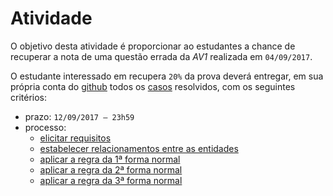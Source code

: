 # Atividade

O objetivo desta atividade é proporcionar ao estudantes a chance de recuperar a nota de uma questão errada da *AV1* realizada em `04/09/2017`.

O estudante interessado em recupera `20%` da prova deverá entregar, em sua própria conta do [github](http://github.com) todos os [casos](https://github.com/tmenegaz/db_dendezeiros/blob/master/assunto/casos.md#estudos-de-caso) resolvidos, com  os seguintes critérios:

- prazo: `12/09/2017 – 23h59`
- processo:
    - [elicitar requisitos](https://github.com/tmenegaz/db_dendezeiros/blob/master/assunto/ansRequisitos.md#análise-de-requisitos)
    - [estabelecer relacionamentos entre as entidades](https://github.com/tmenegaz/db_dendezeiros/blob/master/assunto/casos.md#relacionamento)
    - [aplicar a regra da 1ª forma normal](https://github.com/tmenegaz/db_dendezeiros/blob/master/assunto/formas_normais.md#1ª-forma-normal)
    - [aplicar a regra da 2ª forma normal](https://github.com/tmenegaz/db_dendezeiros/blob/master/assunto/formas_normais.md#2ª-forma-normal)
    - [aplicar a regra da 3ª forma normal](https://github.com/tmenegaz/db_dendezeiros/blob/master/assunto/formas_normais.md#3ª-forma-normal)





